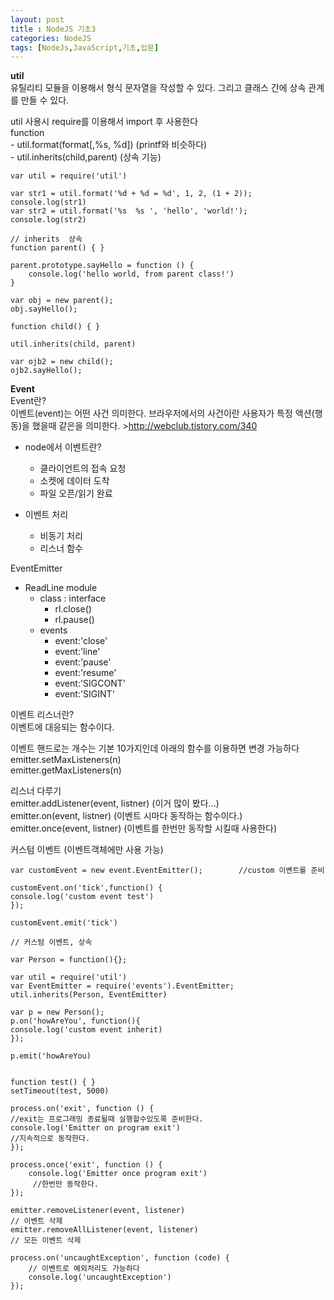 ```yaml
---
layout: post
title : NodeJS 기초3
categories: NodeJS
tags: [NodeJs,JavaScript,기초,입문]
---
```


**util**    
 유틸리티 모듈을 이용해서 형식 문자열을 작성할 수 있다. 그리고 클래스 간에 상속 관계를 만들 수 있다.   

 util 사용시 require를 이용해서 import 후 사용한다    
    function   
        - util.format(format[,%s, %d]) (printf와 비슷하다)   
        - util.inherits(child,parent) (상속 기능)


    var util = require('util')

    var str1 = util.format('%d + %d = %d', 1, 2, (1 + 2));
    console.log(str1)
    var str2 = util.format('%s  %s ', 'hello', 'world!');
    console.log(str2)

    // inherits  상속 
    function parent() { }

    parent.prototype.sayHello = function () {
        console.log('hello world, from parent class!')
    }

    var obj = new parent();
    obj.sayHello();

    function child() { }

    util.inherits(child, parent)

    var ojb2 = new child();
    ojb2.sayHello();


**Event**   
Event란?   
    이벤트(event)는 어떤 사건 의미한다. 
    브라우저에서의 사건이란 사용자가 특정 액션(행동)을 했을때 같은을 의미한다. 
    >http://webclub.tistory.com/340

- node에서 이벤트란?    
  - 클라이언트의 접속 요청
  - 소켓에 데이터 도착
  - 파일 오픈/읽기 완료

- 이벤트 처리
   - 비동기 처리
   - 리스너 함수

EventEmitter  
- ReadLine module
  - class : interface
       - rl.close()
       - rl.pause()
   - events
       - event:'close'
       - event:'line'
       - event:'pause'
       - event:'resume'
       - event:'SIGCONT'
       - event:'SIGINT'

이벤트 리스너란?   
이벤트에 대응되는 함수이다. 

이벤트 핸드로는 개수는 기본 10가지인데 아래의 함수를 이용하면 변경 가능하다   
emitter.setMaxListeners(n)   
emitter.getMaxListeners(n)

리스너 다루기   
emitter.addListener(event, listner) (이거 많이 봤다...)   
emitter.on(event, listner)   (이벤트 시마다 동작하는 함수이다.)   
emitter.once(event, listner) (이벤트를 한번만 동작할 시킬때 사용한다)   

커스텀 이벤트 (이벤트객체에만 사용 가능)   

    var customEvent = new event.EventEmitter();        //custom 이벤트를 준비

    customEvent.on('tick',function() {
    console.log('custom event test')
    });

    customEvent.emit('tick')

    // 커스텀 이벤트, 상속 

    var Person = function(){};

    var util = require('util')
    var EventEmitter = require('events').EventEmitter;
    util.inherits(Person, EventEmitter)

    var p = new Person();
    p.on('howAreYou', function(){
    console.log('custom event inherit)
    });

    p.emit('howAreYou)


    function test() { }
    setTimeout(test, 5000)

    process.on('exit', function () { 
    //exit는 프로그래밍 종료될때 실행할수있도록 준비한다. 
    console.log('Emitter on program exit')
    //지속적으로 동작한다.  
    });

    process.once('exit', function () {
        console.log('Emitter once program exit')
         //한번만 동작한다.
    });

    emitter.removeListener(event, listener) 
    // 이벤트 삭제 
    emitter.removeAllListener(event, listener) 
    // 모든 이벤트 삭제

    process.on('uncaughtException', function (code) { 
        // 이벤트로 예외처리도 가능하다
        console.log('uncaughtException')
    });
